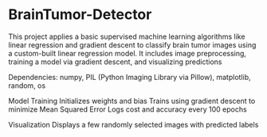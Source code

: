 # BrainTumor-Detector
This project applies a basic supervised machine learning algorithms like linear regression and gradient descent to classify brain tumor images using a custom-built linear regression model. It includes image preprocessing, training a model via gradient descent, and visualizing predictions

Dependencies:
numpy,
PIL (Python Imaging Library via Pillow),
matplotlib,
random,
os

Model Training
Initializes weights and bias
Trains using gradient descent to minimize Mean Squared Error
Logs cost and accuracy every 100 epochs

Visualization
Displays a few randomly selected images with predicted labels
